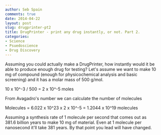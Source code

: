```yaml
---
author: Seb Spain
comments: true
date: 2014-04-22
layout: post
slug: drugprinter-pt2
title: DrugPrinter - print any drug instantly, or not. Part 2.
categories:
- Science
- Psuedoscience
- Drug Discovery
---
```


Assuming you could actually make a DrugPrinter, how instantly would it be able to produce enough drug for testing? Let's assume we want to make 10 mg of compound (enough for physicochemical analysis and basic screening) and it has a molar mass of 500 g/mol. 

10 x 10^-3 / 500 = 2 x 10^-5 moles

From Avagadro's number we can calculate the number of molecules

Molecules = 6.022 x 10^23 x 2 x 10^-5 = 1.2044 x 10^19 molecules

Assuming a synthesis rate of 1 molecule per second that comes out as 381.6 billion years to make 10 mg of material. Even at 1 molecule per nanosecond it'll take 381 years. By that point you lead will have changed. 

